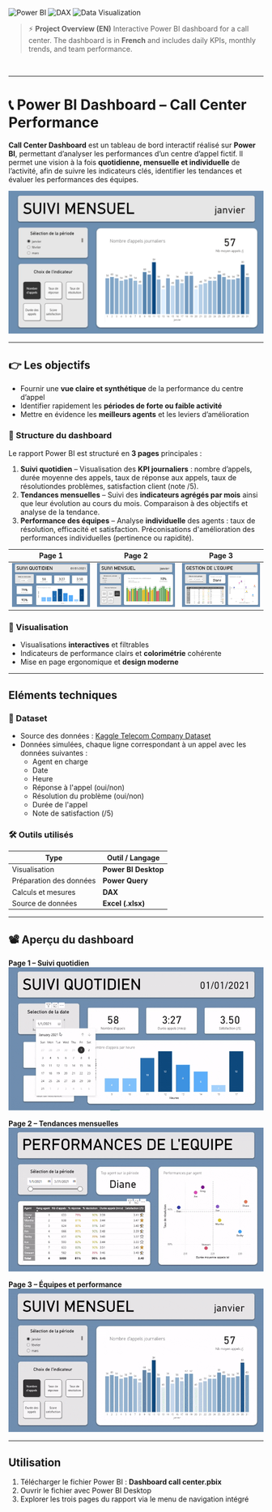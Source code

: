 ![Power BI](https://img.shields.io/badge/Power%20BI-F2C811?logo=powerbi&logoColor=black)
![DAX](https://img.shields.io/badge/DAX-000000?logo=logo-url)
![Data Visualization](https://img.shields.io/badge/Data%20Visualization-FF6F00?logo=databricks&logoColor=white)



> ⚡ **Project Overview (EN)**
> Interactive Power BI dashboard for a call center.
> The dashboard is in **French** and includes daily KPIs, monthly trends, and team performance.

<br>

---

# 📞 Power BI Dashboard – Call Center Performance
**Call Center Dashboard** est un tableau de bord interactif réalisé sur **Power BI**, permettant d’analyser les performances d’un centre d’appel fictif.
Il permet une vision à la fois **quotidienne, mensuelle et individuelle** de l’activité, afin de suivre les indicateurs clés, identifier les tendances et évaluer les performances des équipes.

![Page view](assets/Page2-1.png)


---

## 👉 Les objectifs

- Fournir une **vue claire et synthétique** de la performance du centre d’appel
- Identifier rapidement les **périodes de forte ou faible activité**
- Mettre en évidence les **meilleurs agents** et les leviers d’amélioration



### 📌​ Structure du dashboard

Le rapport Power BI est structuré en **3 pages** principales :

1. **Suivi quotidien** – Visualisation des **KPI journaliers** : nombre d’appels, durée moyenne des appels, taux de réponse aux appels, taux de résolutiondes problèmes, satisfaction client (note /5).
2. **Tendances mensuelles** – Suivi des **indicateurs agrégés par mois** ainsi que leur évolution au cours du mois. Comparaison à des objectifs et analyse de la tendance.
3. **Performance des équipes** – Analyse **individuelle** des agents : taux de résolution, efficacité et satisfaction. Préconisations d'amélioration des performances individuelles (pertinence ou rapidité).


| Page 1 | Page 2 | Page 3 |
|--------|--------|--------|
| ![Page 1](assets/Page1.png) | ![Page 2](assets/Page2-2.png) | ![Page 3](assets/Page3.png) |



### 🔎​ Visualisation

- Visualisations **interactives** et filtrables
- Indicateurs de performance clairs et **colorimétrie** cohérente
- Mise en page ergonomique et **design moderne**


---

## Eléments techniques

### 📂 Dataset
- Source des données : [Kaggle Telecom Company Dataset](https://www.kaggle.com/datasets/datazng/telecom-company-churn-rate-call-center-data)
- Données simulées, chaque ligne correspondant à un appel avec les données suivantes :
  - Agent en charge
  - Date
  - Heure
  - Réponse à l'appel (oui/non)
  - Résolution du problème (oui/non)
  - Durée de l'appel
  - Note de satisfaction (/5)


### 🛠️ Outils utilisés

| Type | Outil / Langage |
|------|-----------------|
| Visualisation | **Power BI Desktop** |
| Préparation des données | **Power Query** |
| Calculs et mesures | **DAX** |
| Source de données | **Excel (.xlsx)** |


---

## 📽️ Aperçu du dashboard
**Page 1 – Suivi quotidien**
![Dashboard pages](assets/Page1-Demo.gif)

**Page 2 – Tendances mensuelles**
![Dashboard pages](assets/Page2-Demo.gif)

**Page 3 – Équipes et performance**
![Dashboard pages](assets/Page3-Demo.gif)


---

## Utilisation
1. Télécharger le fichier Power BI : **Dashboard call center.pbix**
2. Ouvrir le fichier avec Power BI Desktop
3. Explorer les trois pages du rapport via le menu de navigation intégré
